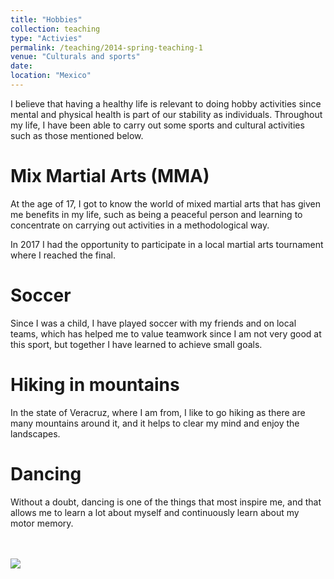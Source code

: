 ```yaml
---
title: "Hobbies"
collection: teaching
type: "Activies"
permalink: /teaching/2014-spring-teaching-1
venue: "Culturals and sports"
date: 
location: "Mexico"
---
```


I believe that having a healthy life is relevant to doing hobby activities since mental and physical health is part of our stability as individuals. Throughout my life, I have been able to carry out some sports and cultural activities such as those mentioned below.

Mix Martial Arts (MMA)
======
At the age of 17, I got to know the world of mixed martial arts that has given me benefits in my life, such as being a peaceful person and learning to concentrate on carrying out activities in a methodological way.

In 2017 I had the opportunity to participate in a local martial arts tournament where I reached the final.

Soccer
======
Since I was a child, I have played soccer with my friends and on local teams, which has helped me to value teamwork since I am not very good at this sport, but together I have learned to achieve small goals.

Hiking in mountains
======
In the state of Veracruz, where I am from, I like to go hiking as there are many mountains around it, and it helps to clear my mind and enjoy the landscapes.

Dancing
======
Without a doubt, dancing is one of the things that most inspire me, and that allows me to learn a lot about myself and continuously learn about my motor memory.

<br><br><img src='/images/Hobbies.gif'>